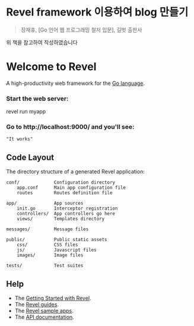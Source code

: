 # Revel framework 이용하여 blog 만들기
>  장재휴, [Go 언어 웹 프로그래밍 철저 입문], 길벗 출판사  

위 책을 참고하여 작성하였습니다


# Welcome to Revel

A high-productivity web framework for the [Go language](http://www.golang.org/).


### Start the web server:

   revel run myapp

### Go to http://localhost:9000/ and you'll see:

    "It works"

## Code Layout

The directory structure of a generated Revel application:

    conf/             Configuration directory
        app.conf      Main app configuration file
        routes        Routes definition file

    app/              App sources
        init.go       Interceptor registration
        controllers/  App controllers go here
        views/        Templates directory

    messages/         Message files

    public/           Public static assets
        css/          CSS files
        js/           Javascript files
        images/       Image files

    tests/            Test suites


## Help

* The [Getting Started with Revel](http://revel.github.io/tutorial/gettingstarted.html).
* The [Revel guides](http://revel.github.io/manual/index.html).
* The [Revel sample apps](http://revel.github.io/examples/index.html).
* The [API documentation](https://godoc.org/github.com/revel/revel).

